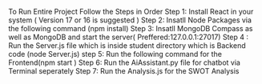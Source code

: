 To Run Entire Project Follow the Steps in Order
Step 1: Install React in your system ( Version 17 or 16 is suggested )
Step 2: Insatll Node Packages via the following command (npm install)
Step 3: Insatll MongoDB Compass as well as MongoDB and start the server( Preffered:127.0.0.1:27017)
Step 4 : Run the Server.js file which is inside student directory which is Backend code (node Server.js)
step 5: Run the  following command for the Frontend(npm start )
Step 6: Run the AiAssistant.py file for chatbot via Terminal seperately 
Step 7: Run the Analysis.js for the SWOT Analysis
